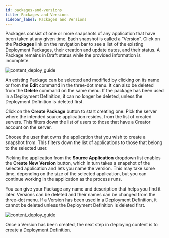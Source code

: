 ```yaml
---
id: packages-and-versions 
title: Packages and Versions
sidebar_label: Packages and Versions
---
```


<div style={{textAlign: "justify"}}>


Packages consist of one or more snapshots of any application that have been taken at any given time. Each snapshot is called a “Version”.
Click on the **Packages** link on the navigation bar to see a list of the existing Deployment Packages, their creation and update dates, and their status. A Package remains in Draft status while the provided information is incomplete.

![content_deploy_guide](https://s3.amazonaws.com/cdn.qrvey.com/documentation_assets/admin/Content+Deployment+Guide/cd_guide3.png#thumbnail)


An existing Package can be selected and modified by clicking on its name or from the **Edit** command in the three-dot menu. It can also be deleted from the **Delete** command on the same menu. If the package has been used in a Deployment Definition, it can no longer be deleted, unless the Deployment Definition is deleted first.
 
Click on the **Create Package** button to start creating one. Pick the server where the intended source application resides, from the list of created servers. This filters down the list of users to those that have a Creator account on the server. 

Choose the user that owns the application that you wish to create a snapshot from. This filters down the list of applications to those that belong to the selected user.

Picking the application from the **Source Application** dropdown list enables the **Create New Version** button, which in turn takes a snapshot of the selected application and lets you name the version. This may take some time, depending on the size of the selected application, but you can continue working in the application as the process runs.

You can give your Package any name and description that helps you find it later. Versions can be deleted and their names can be changed from the three-dot menu. If a Version has been used in a Deployment Definition, it cannot be deleted unless the Deployment Definition is deleted first.

![content_deploy_guide](https://s3.amazonaws.com/cdn.qrvey.com/documentation_assets/admin/Content+Deployment+Guide/cd_guide4.png#thumbnail)

Once a Version has been created, the next step in deploying content is to create a <a href="/docs/admin/content-deployment/definition">Deployment Definition</a>.

</div>